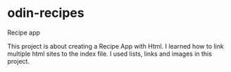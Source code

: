 # odin-recipes
Recipe app

This project is about creating a Recipe App with Html.
I learned how to link multiple html sites to the index file.
I used lists, links and images in this project.
